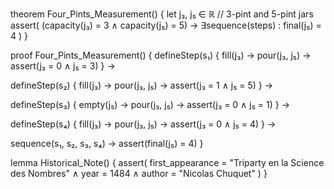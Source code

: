 theorem Four_Pints_Measurement() {
  let j₃, j₅ ∈ ℝ // 3-pint and 5-pint jars
  assert(
    (capacity(j₃) = 3 ∧ capacity(j₅) = 5) →
    ∃sequence(steps) : final(j₅) = 4
  )
}

proof Four_Pints_Measurement() {
  defineStep(s₁) {
    fill(j₃) →
    pour(j₃, j₅) →
    assert(j₃ = 0 ∧ j₅ = 3)
  } →
  
  defineStep(s₂) {
    fill(j₃) →
    pour(j₃, j₅) →
    assert(j₃ = 1 ∧ j₅ = 5)
  } →
  
  defineStep(s₃) {
    empty(j₅) →
    pour(j₃, j₅) →
    assert(j₃ = 0 ∧ j₅ = 1)
  } →
  
  defineStep(s₄) {
    fill(j₃) →
    pour(j₃, j₅) →
    assert(j₃ = 0 ∧ j₅ = 4)
  } →
  
  sequence(s₁, s₂, s₃, s₄) →
  assert(final(j₅) = 4)
}

lemma Historical_Note() {
  assert(
    first_appearance = "Triparty en la Science des Nombres" ∧
    year = 1484 ∧
    author = "Nicolas Chuquet"
  )
}